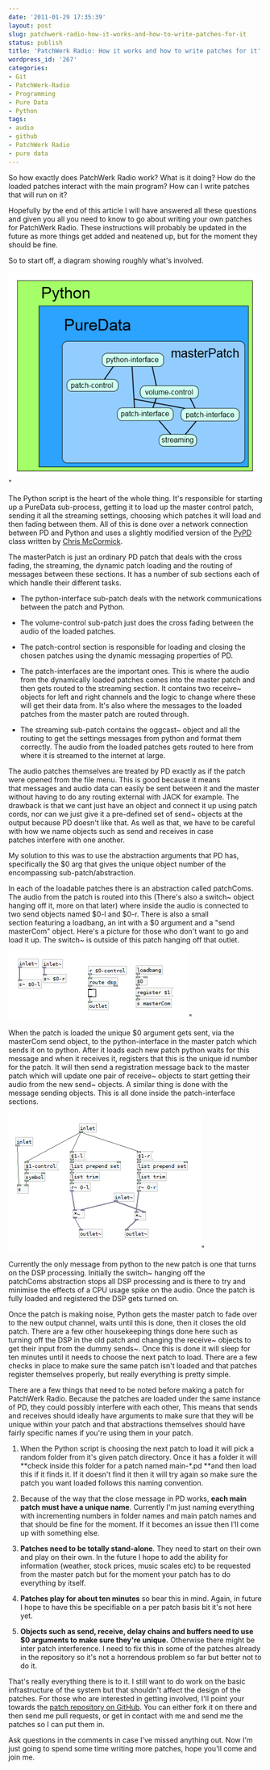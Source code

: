 ```yaml
---
date: '2011-01-29 17:35:39'
layout: post
slug: patchwerk-radio-how-it-works-and-how-to-write-patches-for-it
status: publish
title: 'PatchWerk Radio: How it works and how to write patches for it'
wordpress_id: '267'
categories:
- Git
- PatchWerk-Radio
- Programming
- Pure Data
- Python
tags:
- audio
- github
- PatchWerk Radio
- pure data
---
```


So how exactly does PatchWerk Radio work? What is it doing? How do the loaded patches interact with the main program? How can I write patches that will run on it?

Hopefully by the end of this article I will have answered all these questions and given you all you need to know to go about writing your own patches for PatchWerk Radio. These instructions will probably be updated in the future as more things get added and neatened up, but for the moment they should be fine.



So to start off, a diagram showing roughly what's involved.

![PatchWerk Radio Program Diagram](/a/2011-01-29-patchwerk-radio-how-it-works-and-how-to-write-patches-for-it/PatchWerk-Radio-Program-Diagram.png)"

The Python script is the heart of the whole thing. It's responsible for starting up a PureData sub-process, getting it to load up the master control patch, sending it all the streaming settings, choosing which patches it will load and then fading between them. All of this is done over a network connection between PD and Python and uses a slightly modified version of the [PyPD](http://mccormick.cx/projects/PyPd/) class written by [Chris McCormick](http://mccormick.cx).

The masterPatch is just an ordinary PD patch that deals with the cross fading, the streaming, the dynamic patch loading and the routing of messages between these sections. It has a number of sub sections each of which handle their different tasks.



	
  * The python-interface sub-patch deals with the network communications between the patch and Python.

	
  * The volume-control sub-patch just does the cross fading between the audio of the loaded patches.

	
  * The patch-control section is responsible for loading and closing the chosen patches using the dynamic messaging properties of PD.

	
  * The patch-interfaces are the important ones. This is where the audio from the dynamically loaded patches comes into the master patch and then gets routed to the streaming section. It contains two receive~ objects for left and right channels and the logic to change where these will get their data from. It's also where the messages to the loaded patches from the master patch are routed through.

	
  * The streaming sub-patch contains the oggcast~ object and all the routing to get the settings messages from python and format them correctly. The audio from the loaded patches gets routed to here from where it is streamed to the internet at large.


The audio patches themselves are treated by PD exactly as if the patch were opened from the file menu. This is good because it means that messages and audio data can easily be sent between it and the master without having to do any routing external with JACK for example. The drawback is that we cant just have an object and connect it up using patch cords, nor can we just give it a pre-defined set of send~ objects at the output because PD doesn't like that. As well as that, we have to be careful with how we name objects such as send and receives in case patches interfere with one another.

My solution to this was to use the abstraction arguments that PD has, specifically the $0 arg that gives the unique object number of the encompassing sub-patch/abstraction.

In each of the loadable patches there is an abstraction called patchComs. The audio from the patch is routed into this (There's also a switch~ object hanging off it, more on that later) where inside the audio is connected to two send objects named $0-l and $0-r. There is also a small section featuring a loadbang, an int with a $0 argument and a "send masterCom" object. Here's a picture for those who don't want to go and load it up. The switch~ is outside of this patch hanging off that outlet.

![patchComs abstraction](/a/2011-01-29-patchwerk-radio-how-it-works-and-how-to-write-patches-for-it/patchComs.png)"

When the patch is loaded the unique $0 argument gets sent, via the masterCom send object, to the python-interface in the master patch which sends it on to python. After it loads each new patch python waits for this message and when it receives it, registers that this is the unique id number for the patch. It will then send a registration message back to the master patch which will update one pair of receive~ objects to start getting their audio from the new send~ objects. A similar thing is done with the message sending objects. This is all done inside the patch-interface sections.

![patch-interface abstraction](/a/2011-01-29-patchwerk-radio-how-it-works-and-how-to-write-patches-for-it/patch-interface.png)"

Currently the only message from python to the new patch is one that turns on the DSP processing. Initially the switch~ hanging off the patchComs abstraction stops all DSP processing and is there to try and minimise the effects of a CPU usage spike on the audio. Once the patch is fully loaded and registered the DSP gets turned on.

Once the patch is making noise, Python gets the master patch to fade over to the new output channel, waits until this is done, then it closes the old patch. There are a few other housekeeping things done here such as turning off the DSP in the old patch and changing the receive~ objects to get their input from the dummy sends~. Once this is done it will sleep for ten minutes until it needs to choose the next patch to load. There are a few checks in place to make sure the same patch isn't loaded and that patches register themselves properly, but really everything is pretty simple.

There are a few things that need to be noted before making a patch for PatchWerk Radio. Because the patches are loaded under the same instance of PD, they could possibly interfere with each other, This means that sends and receives should ideally have arguments to make sure that they will be unique within your patch and that abstractions themselves should have fairly specific names if you're using them in your patch.



	
  1. When the Python script is choosing the next patch to load it will pick a random folder from it's given patch directory. Once it has a folder it will **check inside this folder for a patch named main-*.pd **and then load this if it finds it. If it doesn't find it then it will try again so make sure the patch you want loaded follows this naming convention.

	
  2. Because of the way that the close message in PD works, **each main patch must have a unique name**. Currently I'm just naming everything with incrementing numbers in folder names and main patch names and that should be fine for the moment. If it becomes an issue then I'll come up with something else.

	
  3. **Patches need to be totally stand-alone**. They need to start on their own and play on their own. In the future I hope to add the ability for information (weather, stock prices, music scales etc) to be requested from the master patch but for the moment your patch has to do everything by itself.

	
  4. **Patches play for about ten minutes** so bear this in mind. Again, in future I hope to have this be specifiable on a per patch basis bit it's not here yet.

	
  5. **Objects such as send, receive, delay chains and buffers need to use $0 arguments to make sure they're unique.** Otherwise there might be inter patch interference. I need to fix this in some of the patches already in the repository so it's not a horrendous problem so far but better not to do it.


That's really everything there is to it. I still want to do work on the basic infrastructure of the system but that shouldn't affect the design of the patches. For those who are interested in getting involved, I'll point your towards the [patch repository on GitHub](https://github.com/notesandvolts/Radio-Patches). You can either fork it on there and then send me pull requests, or get in contact with me and send me the patches so I can put them in.

Ask questions in the comments in case I've missed anything out. Now I'm just going to spend some time writing more patches, hope you'll come and join me.
